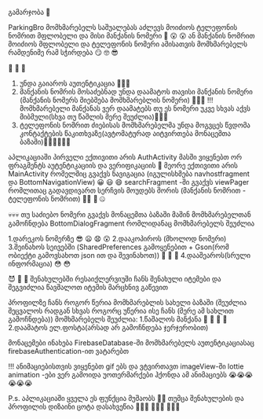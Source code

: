 გამარჯობა 👋 

ParkingBro მომხმარებელს საშუალებას აძლევს მოიძიოს ტელეფონის ნომრით მფლობელი და მისი მანქანის ნომერი 🤫 😮 😮
ან მანქანის ნომრით მოიძიოს მფლობელი და ტელეფონის ნომერი ამისათვის მომხმარებელს რამდენიმე რამ სჭირდება 😏 🤓 😎 

🧐 🧐 🧐 
1. უნდა გაიაროს აუთენტიკაცია 🥱🥱🥱
2. მანქანის ნომრის მოსაძებნად უნდა დაამატოს თავისი მანქანის ნომერი (მანქანის ნომერს მიებმება მომხმარებლის ნომერი) 💩💩💩
!!! მომხმარებელი მანქანას ვერ დაამატებს თუ ეს ნომერი უკვე სხვას აქვს მიბმული(სხვა თუ წაშლის მერე შეუძლია)🤠👻😁
3. ტელეფონის ნომრით ძიებისას მომხმარებელმა უნდა მოგვცეს წვდომა კონტაქტების წაკითხვაზე(ავტომატურად აიტვირთება მონაცემთა ბაზაში)😮‍💨😮‍💨😮‍💨

აპლიკაციაში პირველი ექთივითი არის AuthActivity მასში ვიყენებთ ორ ფრაგმენტს აუტენტიკაციის და ვერიფიკაციის 🤡
მეორე ექთივითი არის MainActivity რომელშიც გვაქვს ნავიგაცია (იგულისხმება navhostfragment და BottomNavigationView)  😀 😃 😄
searchFragment -ში გვაქვს viewPager რომლითაც გადავდივართ სერჩვის მოუდებს შორის (მანქანის ნომრით - ტელეფონის ნომრით) 😵‍💫 🫥 🤐

💀💀💀
თუ საძიებო ნომერი გვაქვს მონაცემთა ბაზაში მაშინ მომხმარებელთან გამოჩნდება BottomDialogFragment რომლიდანაც მომხმარებელს შეუძლია 

1.დარეკოს ნომერზე 😎 😦 😧 😮
2.დააკოპიროს (მხოლოდ ნომერი) 
3.შეინახოს სეივებში (SharedPreferences გამოყენებით + Gson(რომ ობიექტი გამოვსახოთ json ით და შევინახოთ)) 🥵 🥵 🥵
4.დააშეაროს(სრული ინფორმაცია) 😳 😳 

😈 👿 👹
შენახულებში რესაიქლერვიუში ჩანს შენახული იტემები და შეგვიძლია წავშალოთ იტემის მარცხნივ გაწევით

პროფილზე ჩანს როგორ წერია მომხმარებლის სახელი ბაზაში (შეუძლია შეცვალოს რადგან სხვას როგორც უწერია ისე ჩანს (მერე ამ სახლით გამოჩნდება))
მომხმარებელს შეუძლია:
1.წაშალოს მანქანა 🥲 🥹 🥲 🥹
2.დაამატოს ელ.ფოსტა(არსად არ გამოჩნდება ჯერჯერობით)

მონაცემები ინახება FirebaseDatabase-ში მომხმარებელს აუთენტიკაციასაც firebaseAuthentication-ით ვატარებთ


!!! ანიმაციებისთვის ვიყენებთ gif ებს და ვტვირთავთ imageView-ში lottie animation -ები ვერ გამოიდა უოთერმარქები ჰქონდა ამ ანიმაციებს 😭😭😭😭😭😭

P.s. აპლიკაციაში ყველა ეს ფუნქცია მუშაობს 🤩🥳 თუმცა შენახულების და პროფილის დიზაინი ცოტა დასახვეწია 👏👏👏 🤪🤪🤪 🤑🤑🤑
